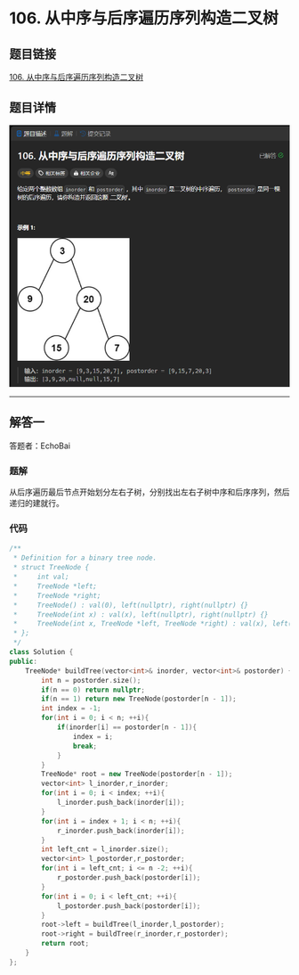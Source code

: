 # 106. 从中序与后序遍历序列构造二叉树
## 题目链接  
[106. 从中序与后序遍历序列构造二叉树](https://leetcode.cn/problems/construct-binary-tree-from-inorder-and-postorder-traversal/description/?envType=daily-question&envId=2024-02-21)
## 题目详情
![题目图片](Img/106.png)

***
## 解答一
答题者：EchoBai

### 题解
从后序遍历最后节点开始划分左右子树，分别找出左右子树中序和后序序列，然后递归的建就行。

### 代码
``` cpp
/**
 * Definition for a binary tree node.
 * struct TreeNode {
 *     int val;
 *     TreeNode *left;
 *     TreeNode *right;
 *     TreeNode() : val(0), left(nullptr), right(nullptr) {}
 *     TreeNode(int x) : val(x), left(nullptr), right(nullptr) {}
 *     TreeNode(int x, TreeNode *left, TreeNode *right) : val(x), left(left), right(right) {}
 * };
 */
class Solution {
public:
    TreeNode* buildTree(vector<int>& inorder, vector<int>& postorder) {
        int n = postorder.size();
        if(n == 0) return nullptr;
        if(n == 1) return new TreeNode(postorder[n - 1]);
        int index = -1; 
        for(int i = 0; i < n; ++i){
            if(inorder[i] == postorder[n - 1]){
                index = i;
                break;
            }
        } 
        TreeNode* root = new TreeNode(postorder[n - 1]);
        vector<int> l_inorder,r_inorder;
        for(int i = 0; i < index; ++i){
            l_inorder.push_back(inorder[i]);
        }
        for(int i = index + 1; i < n; ++i){
            r_inorder.push_back(inorder[i]);
        }
        int left_cnt = l_inorder.size();
        vector<int> l_postorder,r_postorder;
        for(int i = left_cnt; i <= n -2; ++i){
            r_postorder.push_back(postorder[i]);
        }
        for(int i = 0; i < left_cnt; ++i){
            l_postorder.push_back(postorder[i]);
        }
        root->left = buildTree(l_inorder,l_postorder);
        root->right = buildTree(r_inorder,r_postorder);
        return root;
    }
};
```


